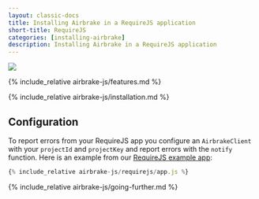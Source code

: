 ```yaml
---
layout: classic-docs
title: Installing Airbrake in a RequireJS application
short-title: RequireJS
categories: [installing-airbrake]
description: Installing Airbrake in a RequireJS application
---
```


![](https://s3.amazonaws.com/document-resources/jsbrakeman.png)

{% include_relative airbrake-js/features.md %}

{% include_relative airbrake-js/installation.md %}

## Configuration

To report errors from your RequireJS app you configure an `AirbrakeClient` with
your `projectId` and `projectKey` and report errors with the `notify` function.
Here is an example from our
[RequireJS example app](https://github.com/airbrake/airbrake-js/tree/master/examples/requirejs):

```js
{% include_relative airbrake-js/requirejs/app.js %}
```

{% include_relative airbrake-js/going-further.md %}
